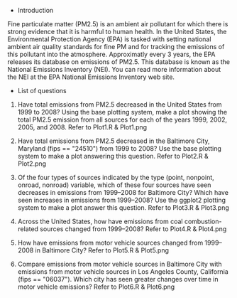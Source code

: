 * Introduction

Fine particulate matter (PM2.5) is an ambient air pollutant for which there is strong evidence that it is harmful to human health. In the United States, the Environmental Protection Agency (EPA) is tasked with setting national ambient air quality standards for fine PM and for tracking the emissions of this pollutant into the atmosphere. Approximatly every 3 years, the EPA releases its database on emissions of PM2.5. This database is known as the National Emissions Inventory (NEI). You can read more information about the NEI at the EPA National Emissions Inventory web site.

* List of questions

1. Have total emissions from PM2.5 decreased in the United States from 1999 to 2008? Using the base plotting system, make a plot showing the total PM2.5 emission from all sources for each of the years 1999, 2002, 2005, and 2008.
Refer to Plot1.R & Plot1.png

2. Have total emissions from PM2.5 decreased in the Baltimore City, Maryland (fips == "24510") from 1999 to 2008? Use the base plotting system to make a plot answering this question.
Refer to Plot2.R & Plot2.png

3. Of the four types of sources indicated by the type (point, nonpoint, onroad, nonroad) variable, which of these four sources have seen decreases in emissions from 1999–2008 for Baltimore City? Which have seen increases in emissions from 1999–2008? Use the ggplot2 plotting system to make a plot answer this question.
Refer to Plot3.R & Plot3.png

4. Across the United States, how have emissions from coal combustion-related sources changed from 1999–2008?
Refer to Plot4.R & Plot4.png

5. How have emissions from motor vehicle sources changed from 1999–2008 in Baltimore City?
Refer to Plot5.R & Plot5.png

6. Compare emissions from motor vehicle sources in Baltimore City with emissions from motor vehicle sources in Los Angeles County, California (fips == "06037"). Which city has seen greater changes over time in motor vehicle emissions?
Refer to Plot6.R & Plot6.png
